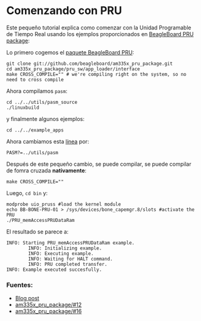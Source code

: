 # Comenzando con PRU

Este pequeño tutorial explica como comenzar con la Unidad Programable de Tiempo Real usando los ejemplos proporcionados en [BeagleBoard PRU package](https://github.com/beagleboard/am335x_pru_package): 

Lo primero cogemos el [paquete BeagleBoard PRU](https://github.com/beagleboard/am335x_pru_package):

```
git clone git://github.com/beagleboard/am335x_pru_package.git
cd am335x_pru_package/pru_sw/app_loader/interface
make CROSS_COMPILE="" # we're compiling right on the system, so no need to cross compile
```

Ahora compilamos `pasm`:
```
cd ../../utils/pasm_source
./linuxbuild
```

y finalmente algunos ejemplos:
```
cd ../../example_apps
```

Ahora cambiamos esta [línea](https://github.com/beagleboard/am335x_pru_package/blob/master/pru_sw/example_apps/Makefile#L8) por:
```
PASM?=../utils/pasm
```

Después de este pequeño cambio, se puede compilar, se puede compilar de fomra cruzada **nativamente**:
```
make CROSS_COMPILE=""
```

Luego, `cd bin` y:
```
modprobe uio_pruss #load the kernel module
echo BB-BONE-PRU-01 > /sys/devices/bone_capemgr.8/slots #activate the PRU
./PRU_memAccessPRUDataRam
```

El resultado se parece a:
```
INFO: Starting PRU_memAccessPRUDataRam example.
        INFO: Initializing example.
        INFO: Executing example.
        INFO: Waiting for HALT command.
        INFO: PRU completed transfer.
INFO: Example executed succesfully.
```

### Fuentes:
- [Blog post](http://boxysean.com/blog/2012/08/12/first-steps-with-the-beaglebone-pru/)
- [am335x_pru_package/#12](https://github.com/beagleboard/am335x_pru_package/issues/12)
- [am335x_pru_package/#16](https://github.com/beagleboard/am335x_pru_package/issues/16)